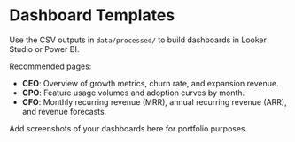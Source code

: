 # Dashboard Templates

Use the CSV outputs in `data/processed/` to build dashboards in Looker Studio or Power BI.

Recommended pages:

- **CEO**: Overview of growth metrics, churn rate, and expansion revenue.
- **CPO**: Feature usage volumes and adoption curves by month.
- **CFO**: Monthly recurring revenue (MRR), annual recurring revenue (ARR), and revenue forecasts.

Add screenshots of your dashboards here for portfolio purposes.
